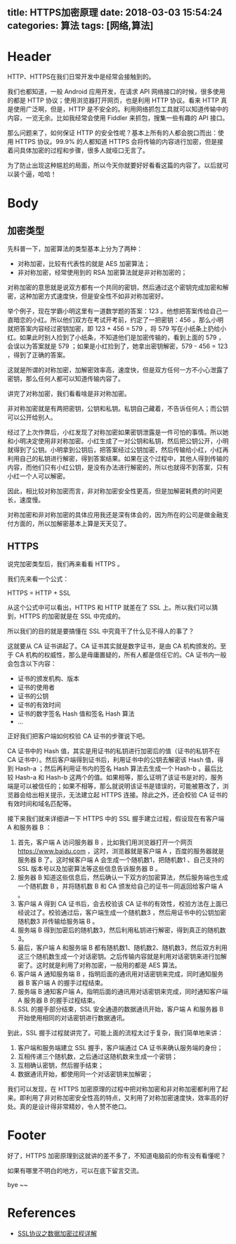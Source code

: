 title: HTTPS加密原理
date: 2018-03-03 15:54:24
categories: 算法
tags: [网络,算法]
---
Header
======
HTTP、HTTPS在我们日常开发中是经常会接触到的。

我们也都知道，一般 Android 应用开发，在请求 API 网络接口的时候，很多使用的都是 HTTP 协议；使用浏览器打开网页，也是利用 HTTP 协议。看来 HTTP 真是使用广泛啊，但是，HTTP 是不安全的。利用网络抓包工具就可以知道传输中的内容，一览无余。比如我经常会使用 Fiddler 来抓包，搜集一些有趣的 API 接口。

那么问题来了，如何保证 HTTP 的安全性呢？基本上所有的人都会脱口而出：使用 HTTPS 协议。99.9% 的人都知道 HTTPS 会将传输的内容进行加密，但是接着问具体加密的过程和步骤，很多人就哑口无言了。

为了防止出现这种尴尬的局面，所以今天你就要好好看看这篇的内容了。以后就可以装个逼，哈哈！

Body
====
加密类型
-------
先科普一下，加密算法的类型基本上分为了两种：

* 对称加密，比较有代表性的就是 AES 加密算法；
* 非对称加密，经常使用到的 RSA 加密算法就是非对称加密的；

对称加密的意思就是说双方都有一个共同的密钥，然后通过这个密钥完成加密和解密，这种加密方式速度快，但是安全性不如非对称加密好。

举个例子，现在学霸小明这里有一道数学题的答案：123 。他想把答案传给自己一直暗恋的小红。所以他们双方在考试开考前，约定了一把密钥：456 。那么小明就把答案内容经过密钥加密，即 123 + 456 =  579 ，将 579 写在小纸条上扔给小红。如果此时别人捡到了小纸条，不知道他们是加密传输的，看到上面的 579 ，会误以为答案就是 579 ；如果是小红捡到了，她拿出密钥解密，579 - 456 = 123 ，得到了正确的答案。

这就是所谓的对称加密，加解密效率高，速度快，但是双方任何一方不小心泄露了密钥，那么任何人都可以知道传输内容了。

讲完了对称加密，我们看看啥是非对称加密。

非对称加密就是有两把密钥，公钥和私钥。私钥自己藏着，不告诉任何人；而公钥可以公开给别人。

经过了上次作弊后，小红发现了对称加密如果密钥泄露是一件可怕的事情。所以她和小明决定使用非对称加密。小红生成了一对公钥和私钥，然后把公钥公开，小明就得到了公钥。小明拿到公钥后，把答案经过公钥加密，然后传输给小红，小红再利用自己的私钥进行解密，得到答案结果。如果在这个过程中，其他人得到传输的内容，而他们只有小红公钥，是没有办法进行解密的，所以也就得不到答案，只有小红一个人可以解密。

因此，相比较对称加密而言，非对称加密安全性更高，但是加解密耗费的时间更长，速度慢。

对称加密和非对称加密的具体应用我还是深有体会的，因为所在的公司是做金融支付方面的，所以加解密基本上算是天天见了。

HTTPS
-----
说完加密类型后，我们再来看看 HTTPS 。

我们先来看一个公式：

HTTPS = HTTP + SSL 

从这个公式中可以看出，HTTPS 和 HTTP 就差在了 SSL 上。所以我们可以猜到，HTTPS 的加密就是在 SSL 中完成的。

所以我们的目的就是要搞懂在 SSL 中究竟干了什么见不得人的事了？

这就要从 CA 证书讲起了。CA 证书其实就是数字证书，是由 CA 机构颁发的。至于 CA 机构的权威性，那么是毋庸置疑的，所有人都是信任它的。CA 证书内一般会包含以下内容：

* 证书的颁发机构、版本
* 证书的使用者
* 证书的公钥
* 证书的有效时间
* 证书的数字签名 Hash 值和签名 Hash 算法
* ...

正好我们把客户端如何校验 CA 证书的步骤说下吧。

CA 证书中的 Hash 值，其实是用证书的私钥进行加密后的值（证书的私钥不在 CA 证书中）。然后客户端得到证书后，利用证书中的公钥去解密该 Hash 值，得到 Hash-a ；然后再利用证书内的签名 Hash 算法去生成一个 Hash-b 。最后比较 Hash-a 和 Hash-b 这两个的值。如果相等，那么证明了该证书是对的，服务端是可以被信任的；如果不相等，那么就说明该证书是错误的，可能被篡改了，浏览器会给出相关提示，无法建立起 HTTPS 连接。除此之外，还会校验 CA 证书的有效时间和域名匹配等。

接下来我们就来详细讲一下 HTTPS 中的 SSL 握手建立过程，假设现在有客户端 A 和服务器 B ：

1. 首先，客户端 A 访问服务器 B ，比如我们用浏览器打开一个网页 https://www.baidu.com ，这时，浏览器就是客户端 A ，百度的服务器就是服务器 B 了。这时候客户端 A 会生成一个随机数1，把随机数1 、自己支持的 SSL 版本号以及加密算法等这些信息告诉服务器 B 。
2. 服务器 B 知道这些信息后，然后确认一下双方的加密算法，然后服务端也生成一个随机数 B ，并将随机数 B 和 CA 颁发给自己的证书一同返回给客户端 A 。
3. 客户端 A 得到 CA 证书后，会去校验该 CA 证书的有效性，校验方法在上面已经说过了。校验通过后，客户端生成一个随机数3 ，然后用证书中的公钥加密随机数3 并传输给服务端 B 。
4. 服务端 B 得到加密后的随机数3，然后利用私钥进行解密，得到真正的随机数3。
5. 最后，客户端 A 和服务端 B 都有随机数1、随机数2、随机数3，然后双方利用这三个随机数生成一个对话密钥。之后传输内容就是利用对话密钥来进行加解密了。这时就是利用了对称加密，一般用的都是 AES 算法。
6. 客户端 A 通知服务端 B ，指明后面的通讯用对话密钥来完成，同时通知服务器 B 客户端 A 的握手过程结束。
7. 服务端 B 通知客户端 A，指明后面的通讯用对话密钥来完成，同时通知客户端 A 服务器 B 的握手过程结束。
8. SSL 的握手部分结束，SSL 安全通道的数据通讯开始，客户端 A 和服务器 B 开始使用相同的对话密钥进行数据通讯。

到此，SSL 握手过程就讲完了。可能上面的流程太过于复杂，我们简单地来讲：

1. 客户端和服务端建立 SSL 握手，客户端通过 CA 证书来确认服务端的身份；
2. 互相传递三个随机数，之后通过这随机数来生成一个密钥；
3. 互相确认密钥，然后握手结束；
4. 数据通讯开始，都使用同一个对话密钥来加解密；

我们可以发现，在 HTTPS 加密原理的过程中把对称加密和非对称加密都利用了起来。即利用了非对称加密安全性高的特点，又利用了对称加密速度快，效率高的好处。真的是设计得非常精妙，令人赞不绝口。

Footer
======
好了，HTTPS 加密原理到这就讲的差不多了，不知道电脑前的你有没有看懂呢？

如果有哪里不明白的地方，可以在底下留言交流。

bye ~~

References
==========
* [SSL协议之数据加密过程详解](http://blog.damonare.cn/2017/12/29/SSL%E5%8D%8F%E8%AE%AE%E4%B9%8B%E6%95%B0%E6%8D%AE%E5%8A%A0%E5%AF%86%E8%BF%87%E7%A8%8B%E8%AF%A6%E8%A7%A3/)